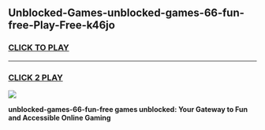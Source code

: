 
## Unblocked-Games-unblocked-games-66-fun-free-Play-Free-k46jo
<h3>
<a href="https://premium76.site?title=unblocked-games-66-fun-free&ref=21A">CLICK TO PLAY</a></h3>
<hr>

<h3>
<a href="https://premium76.site?title=unblocked-games-66-fun-free&ref=21A">CLICK 2 PLAY</a>
  
</h3>

<a href="https://premium76.site?title=unblocked-games-66-fun-free&ref=21A"><img src="https://clearcache.store/games.png"></a>


**unblocked-games-66-fun-free games unblocked: Your Gateway to Fun and Accessible Online Gaming**
